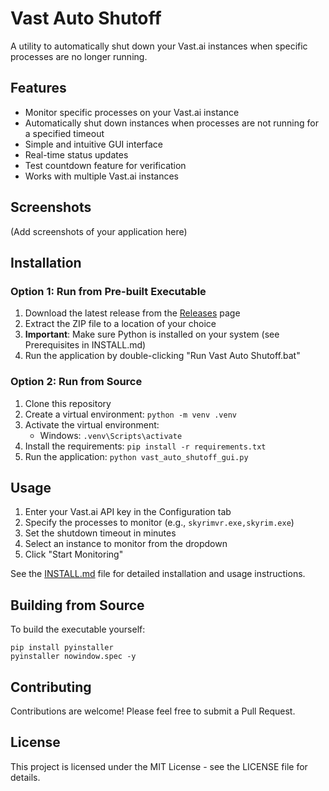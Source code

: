 # Vast Auto Shutoff

A utility to automatically shut down your Vast.ai instances when specific processes are no longer running.

## Features

- Monitor specific processes on your Vast.ai instance
- Automatically shut down instances when processes are not running for a specified timeout
- Simple and intuitive GUI interface
- Real-time status updates
- Test countdown feature for verification
- Works with multiple Vast.ai instances

## Screenshots

(Add screenshots of your application here)

## Installation

### Option 1: Run from Pre-built Executable

1. Download the latest release from the [Releases](https://github.com/YourUsername/vast-auto-shutoff/releases) page
2. Extract the ZIP file to a location of your choice
3. **Important**: Make sure Python is installed on your system (see Prerequisites in INSTALL.md)
4. Run the application by double-clicking "Run Vast Auto Shutoff.bat"

### Option 2: Run from Source

1. Clone this repository
2. Create a virtual environment: `python -m venv .venv`
3. Activate the virtual environment:
   - Windows: `.venv\Scripts\activate`
4. Install the requirements: `pip install -r requirements.txt`
5. Run the application: `python vast_auto_shutoff_gui.py`

## Usage

1. Enter your Vast.ai API key in the Configuration tab
2. Specify the processes to monitor (e.g., `skyrimvr.exe,skyrim.exe`)
3. Set the shutdown timeout in minutes
4. Select an instance to monitor from the dropdown
5. Click "Start Monitoring"

See the [INSTALL.md](INSTALL.md) file for detailed installation and usage instructions.

## Building from Source

To build the executable yourself:

```
pip install pyinstaller
pyinstaller nowindow.spec -y
```

## Contributing

Contributions are welcome! Please feel free to submit a Pull Request.

## License

This project is licensed under the MIT License - see the LICENSE file for details. 